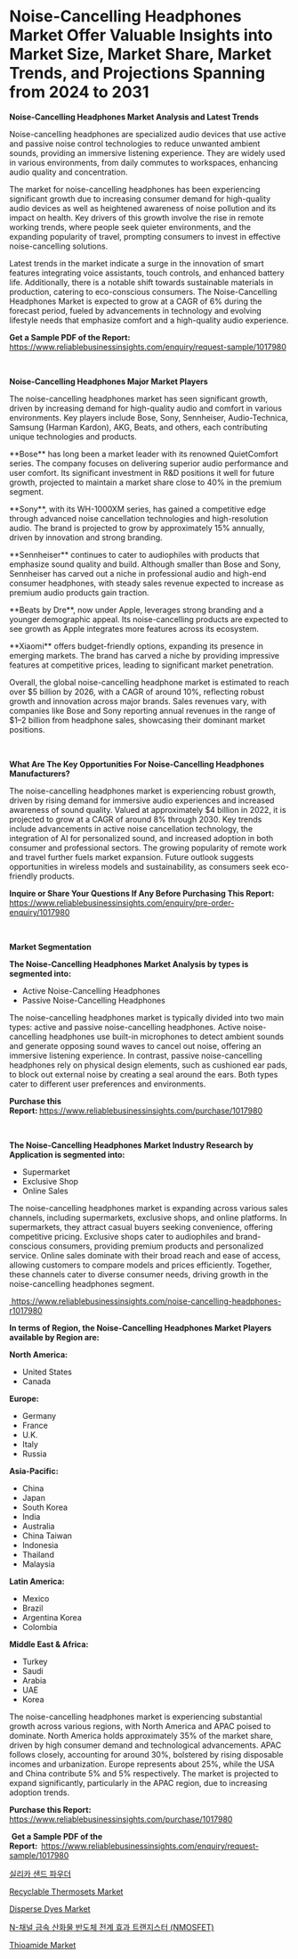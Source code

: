 <p><h1>Noise-Cancelling Headphones Market Offer Valuable Insights into Market Size, Market Share, Market Trends, and Projections Spanning from 2024 to 2031</h1></p><p><strong>Noise-Cancelling Headphones Market Analysis and Latest Trends</strong></p>
<p><p>Noise-cancelling headphones are specialized audio devices that use active and passive noise control technologies to reduce unwanted ambient sounds, providing an immersive listening experience. They are widely used in various environments, from daily commutes to workspaces, enhancing audio quality and concentration.</p><p>The market for noise-cancelling headphones has been experiencing significant growth due to increasing consumer demand for high-quality audio devices as well as heightened awareness of noise pollution and its impact on health. Key drivers of this growth involve the rise in remote working trends, where people seek quieter environments, and the expanding popularity of travel, prompting consumers to invest in effective noise-cancelling solutions.</p><p>Latest trends in the market indicate a surge in the innovation of smart features integrating voice assistants, touch controls, and enhanced battery life. Additionally, there is a notable shift towards sustainable materials in production, catering to eco-conscious consumers. The Noise-Cancelling Headphones Market is expected to grow at a CAGR of 6% during the forecast period, fueled by advancements in technology and evolving lifestyle needs that emphasize comfort and a high-quality audio experience.</p></p>
<p><strong>Get a Sample PDF of the Report:&nbsp;</strong> <a href="https://www.reliablebusinessinsights.com/enquiry/request-sample/1017980">https://www.reliablebusinessinsights.com/enquiry/request-sample/1017980</a></p>
<p>&nbsp;</p>
<p><strong>Noise-Cancelling Headphones Major Market Players</strong></p>
<p><p>The noise-cancelling headphones market has seen significant growth, driven by increasing demand for high-quality audio and comfort in various environments. Key players include Bose, Sony, Sennheiser, Audio-Technica, Samsung (Harman Kardon), AKG, Beats, and others, each contributing unique technologies and products.</p><p>**Bose** has long been a market leader with its renowned QuietComfort series. The company focuses on delivering superior audio performance and user comfort. Its significant investment in R&D positions it well for future growth, projected to maintain a market share close to 40% in the premium segment.</p><p>**Sony**, with its WH-1000XM series, has gained a competitive edge through advanced noise cancellation technologies and high-resolution audio. The brand is projected to grow by approximately 15% annually, driven by innovation and strong branding.</p><p>**Sennheiser** continues to cater to audiophiles with products that emphasize sound quality and build. Although smaller than Bose and Sony, Sennheiser has carved out a niche in professional audio and high-end consumer headphones, with steady sales revenue expected to increase as premium audio products gain traction.</p><p>**Beats by Dre**, now under Apple, leverages strong branding and a younger demographic appeal. Its noise-cancelling products are expected to see growth as Apple integrates more features across its ecosystem.</p><p>**Xiaomi** offers budget-friendly options, expanding its presence in emerging markets. The brand has carved a niche by providing impressive features at competitive prices, leading to significant market penetration.</p><p>Overall, the global noise-cancelling headphone market is estimated to reach over $5 billion by 2026, with a CAGR of around 10%, reflecting robust growth and innovation across major brands. Sales revenues vary, with companies like Bose and Sony reporting annual revenues in the range of $1–2 billion from headphone sales, showcasing their dominant market positions.</p></p>
<p>&nbsp;</p>
<p><strong>What Are The Key Opportunities For Noise-Cancelling Headphones Manufacturers?</strong></p>
<p><p>The noise-cancelling headphones market is experiencing robust growth, driven by rising demand for immersive audio experiences and increased awareness of sound quality. Valued at approximately $4 billion in 2022, it is projected to grow at a CAGR of around 8% through 2030. Key trends include advancements in active noise cancellation technology, the integration of AI for personalized sound, and increased adoption in both consumer and professional sectors. The growing popularity of remote work and travel further fuels market expansion. Future outlook suggests opportunities in wireless models and sustainability, as consumers seek eco-friendly products.</p></p>
<p><strong>Inquire or Share Your Questions If Any Before Purchasing This Report:</strong> <a href="https://www.reliablebusinessinsights.com/enquiry/pre-order-enquiry/1017980">https://www.reliablebusinessinsights.com/enquiry/pre-order-enquiry/1017980</a></p>
<p>&nbsp;</p>
<p><strong>Market Segmentation</strong></p>
<p><strong>The Noise-Cancelling Headphones Market Analysis by types is segmented into:</strong></p>
<p><ul><li>Active Noise-Cancelling Headphones</li><li>Passive Noise-Cancelling Headphones</li></ul></p>
<p><p>The noise-cancelling headphones market is typically divided into two main types: active and passive noise-cancelling headphones. Active noise-cancelling headphones use built-in microphones to detect ambient sounds and generate opposing sound waves to cancel out noise, offering an immersive listening experience. In contrast, passive noise-cancelling headphones rely on physical design elements, such as cushioned ear pads, to block out external noise by creating a seal around the ears. Both types cater to different user preferences and environments.</p></p>
<p><strong>Purchase this Report:&nbsp;</strong><a href="https://www.reliablebusinessinsights.com/purchase/1017980">https://www.reliablebusinessinsights.com/purchase/1017980</a></p>
<p>&nbsp;</p>
<p><strong>The Noise-Cancelling Headphones Market Industry Research by Application is segmented into:</strong></p>
<p><ul><li>Supermarket</li><li>Exclusive Shop</li><li>Online Sales</li></ul></p>
<p><p>The noise-cancelling headphones market is expanding across various sales channels, including supermarkets, exclusive shops, and online platforms. In supermarkets, they attract casual buyers seeking convenience, offering competitive pricing. Exclusive shops cater to audiophiles and brand-conscious consumers, providing premium products and personalized service. Online sales dominate with their broad reach and ease of access, allowing customers to compare models and prices efficiently. Together, these channels cater to diverse consumer needs, driving growth in the noise-cancelling headphones segment.</p></p>
<p><a href="https://www.reliablebusinessinsights.com/noise-cancelling-headphones-r1017980">&nbsp;https://www.reliablebusinessinsights.com/noise-cancelling-headphones-r1017980</a></p>
<p><strong>In terms of Region, the Noise-Cancelling Headphones Market Players available by Region are:</strong></p>
<p>
    <p> <strong> North America: </strong>
        <ul>
            <li>United States</li>
            <li>Canada</li>
        </ul>
        </p> 
    <p> <strong> Europe: </strong>
        <ul>
            <li>Germany</li>
            <li>France</li>
            <li>U.K.</li>
            <li>Italy</li>
            <li>Russia</li>
        </ul>
        </p> 
    <p> <strong> Asia-Pacific: </strong>
        <ul>
            <li>China</li>
            <li>Japan</li>
            <li>South Korea</li>
            <li>India</li>
            <li>Australia</li>
            <li>China Taiwan</li>
            <li>Indonesia</li>
            <li>Thailand</li>
            <li>Malaysia</li>
        </ul>
        </p> 
    <p> <strong> Latin America: </strong>
        <ul>
            <li>Mexico</li>
            <li>Brazil</li>
            <li>Argentina Korea</li>
            <li>Colombia</li>
        </ul>
        </p> 
    <p> <strong> Middle East & Africa: </strong>
        <ul>
            <li>Turkey</li>
            <li>Saudi</li>
            <li>Arabia</li>
            <li>UAE</li>
            <li>Korea</li>
        </ul>
    </p>
    </p>
<p><p>The noise-cancelling headphones market is experiencing substantial growth across various regions, with North America and APAC poised to dominate. North America holds approximately 35% of the market share, driven by high consumer demand and technological advancements. APAC follows closely, accounting for around 30%, bolstered by rising disposable incomes and urbanization. Europe represents about 25%, while the USA and China contribute 5% and 5% respectively. The market is projected to expand significantly, particularly in the APAC region, due to increasing adoption trends.</p></p>
<p><strong>Purchase this Report: </strong><a href="https://www.reliablebusinessinsights.com/purchase/1017980">https://www.reliablebusinessinsights.com/purchase/1017980</a></p>
<p>&nbsp;<strong>Get a Sample PDF of the Report:&nbsp;&nbsp;</strong><a href="https://www.reliablebusinessinsights.com/enquiry/request-sample/1017980">https://www.reliablebusinessinsights.com/enquiry/request-sample/1017980</a></p>
<p><strong></strong></p>
<p><p><a href="https://medium.com/@phillipdelgado1955/%EC%84%B8%EA%B3%84-silica-sand-flour-market-%EC%9D%80-2024%EC%97%90%EC%84%9C-2031%EB%A1%9C-%EC%97%B0%ED%8F%89%EA%B7%A0-%EC%A6%9D%EA%B0%80%EC%9C%A8%EC%9D%84-%EB%B3%B4%EC%9D%BC-%EA%B2%83%EC%9C%BC%EB%A1%9C-%EC%98%88%EC%83%81%EB%90%A9%EB%8B%88%EB%8B%A4-f2982e50fe8a">실리카 샌드 파우더</a></p><p><a href="https://github.com/WayneHopkins413/Market-Research-Report-List-1/blob/main/recyclable-thermosets-market.md">Recyclable Thermosets Market</a></p><p><a href="https://github.com/alesiasc0na/Market-Research-Report-List-1/blob/main/disperse-dyes-market.md">Disperse Dyes Market</a></p><p><a href="https://medium.com/@phillipdelgado1955/%EC%84%B8%EA%B3%84-n-channel-metal-oxide-semiconductor-field-effect-transistor-nmosfet-market-%EC%9D%80-2024%EC%97%90%EC%84%9C-2031%EB%A1%9C-%EC%97%B0%ED%8F%89%EA%B7%A0-78845235a7df">N-채널 금속 산화물 반도체 전계 효과 트랜지스터 (NMOSFET)</a></p><p><a href="https://issuu.com/reportprime-2/docs/thioamide-market-size-2030.pptx_194a9fefa019d8">Thioamide Market</a></p></p>